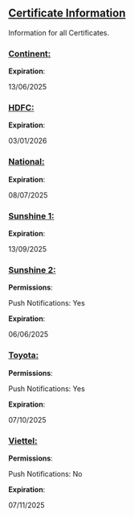 ## [Certificate Information](accent://)

Information for all Certificates.

### [Continent:](accent://)

**Expiration**: 

13/06/2025

### [HDFC:](accent://)

**Expiration**: 

03/01/2026

### [National:](accent://)

**Expiration**: 

08/07/2025

### [Sunshine 1:](accent://)

**Expiration**: 

13/09/2025

### [Sunshine 2:](accent://)

**Permissions**:

Push Notifications: Yes

**Expiration**: 

06/06/2025

### [Toyota:](accent://)

**Permissions**:

Push Notifications: Yes

**Expiration**: 

07/10/2025

### [Viettel:](accent://)

**Permissions**:

Push Notifications: No

**Expiration**: 

07/11/2025

